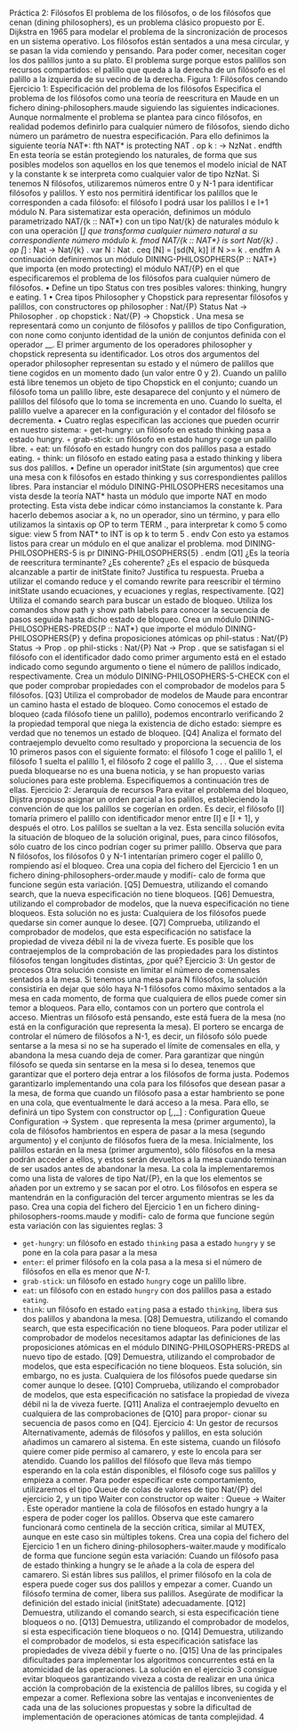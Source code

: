 Práctica 2: Filósofos
El problema de los filósofos, o de los filósofos que cenan (dining philosophers), es un problema clásico
propuesto por E. Dijkstra en 1965 para modelar el problema de la sincronización de procesos en un
sistema operativo. Los filósofos están sentados a una mesa circular, y se pasan la vida comiendo y
pensando. Para poder comer, necesitan coger los dos palillos junto a su plato. El problema surge porque
estos palillos son recursos compartidos: el palillo que queda a la derecha de un filósofo es el palillo a la
izquierda de su vecino de la derecha.
Figura 1: Filósofos cenando
Ejercicio 1: Especificación del problema de los filósofos
Especifica el problema de los filósofos como una teoría de reescritura en Maude en un fichero
dining-philosophers.maude siguiendo las siguientes indicaciones.
Aunque normalmente el problema se plantea para cinco filósofos, en realidad podemos definirlo
para cualquier número de filósofos, siendo dicho número un parámetro de nuestra especificación.
Para ello definimos la siguiente teoría NAT*:
fth NAT* is
protecting NAT .
op k : -> NzNat .
endfth
En esta teoría se están protegiendo los naturales, de forma que sus posibles modelos son aquellos
en los que tenemos el modelo inicial de NAT y la constante k se interpreta como cualquier valor
de tipo NzNat.
Si tenemos N filósofos, utilizaremos números entre 0 y N-1 para identificar filósofos y palillos.
Y esto nos permitirá identificar los palillos que le corresponden a cada filósofo: el filósofo I
podrá usar los palillos I e I+1 módulo N. Para sistematizar esta operación, definimos un módulo
parametrizado NAT/{k :: NAT*} con un tipo Nat/{k} de naturales módulo k con una operación
[_] que transforma cualquier número natural a su correspondiente número módulo k.
fmod NAT/{k :: NAT*} is
sort Nat/{k} .
op [_] : Nat -> Nat/{k} .
var N : Nat .
ceq [N] = [sd(N, k)] if N >= k .
endfm
A continuación definiremos un módulo DINING-PHILOSOPHERS{P :: NAT*} que importa (en
modo protecting) el módulo NAT/{P} en el que especificaremos el problema de los filósofos para
cualquier número de filósofos.
• Define un tipo Status con tres posibles valores: thinking, hungry e eating.
1
• Crea tipos Philosopher y Chopstick para representar filósofos y palillos, con constructores
op philosopher : Nat/{P} Status Nat -> Philosopher .
op chopstick : Nat/{P} -> Chopstick .
Una mesa se representará como un conjunto de filósofos y palillos de tipo Configuration,
con none como conjunto identidad de la unión de conjuntos definida con el operador __. El
primer argumento de los operadores philosopher y chopstick representa su identificador.
Los otros dos argumentos del operador philosopher representan su estado y el número de
palillos que tiene cogidos en un momento dado (un valor entre 0 y 2). Cuando un palillo
está libre tenemos un objeto de tipo Chopstick en el conjunto; cuando un filósofo toma un
palillo libre, este desaparece del conjunto y el número de palillos del filósofo que lo toma se
incrementa en uno. Cuando lo suelta, el palillo vuelve a aparecer en la configuración y el
contador del filósofo se decrementa.
• Cuatro reglas especifican las acciones que pueden ocurrir en nuestro sistema:
◦ get-hungry: un filósofo en estado thinking pasa a estado hungry.
◦ grab-stick: un filósofo en estado hungry coge un palillo libre.
◦ eat: un filósofo en estado hungry con dos palillos pasa a estado eating.
◦ think: un filósofo en estado eating pasa a estado thinking y libera sus dos palillos.
• Define un operador initState (sin argumentos) que cree una mesa con k filósofos en estado
thinking y sus correspondientes palillos libres.
Para instanciar el módulo DINING-PHILOSOPHERS necesitamos una vista desde la teoría NAT*
hasta un módulo que importe NAT en modo protecting. Esta vista debe indicar cómo instanciamos
la constante k. Para hacerlo debemos asociar a k, no un operador, sino un término, y para ello
utilizamos la sintaxis op OP to term TERM ., para interpretar k como 5 como sigue:
view 5 from NAT* to INT is
op k to term 5 .
endv
Con esto ya estamos listos para crear un módulo en el que analizar el problema.
mod DINING-PHILOSOPHERS-5 is
pr DINING-PHILOSOPHERS{5} .
endm
[Q1] ¿Es la teoría de reescritura terminante? ¿Es coherente? ¿Es el espacio de búsqueda alcanzable a
partir de initState finito? Justifica tu respuesta. Prueba a utilizar el comando reduce y el comando
rewrite para reescribir el término initState usando ecuaciones, y ecuaciones y reglas, respectivamente.
[Q2] Utiliza el comando search para buscar un estado de bloqueo. Utiliza los comandos show path y
show path labels para conocer la secuencia de pasos seguida hasta dicho estado de bloqueo.
Crea un módulo DINING-PHILOSOPHERS-PREDS{P :: NAT*} que importe el módulo
DINING-PHILOSOPHERS{P} y defina proposiciones atómicas
op phil-status : Nat/{P} Status -> Prop .
op phil-sticks : Nat/{P} Nat -> Prop .
que se satisfagan si el filósofo con el identificador dado como primer argumento está en el estado
indicado como segundo argumento o tiene el número de palillos indicado, respectivamente.
Crea un módulo DINING-PHILOSOPHERS-5-CHECK con el que poder comprobar propiedades con
el comprobador de modelos para 5 filósofos.
[Q3] Utiliza el comprobador de modelos de Maude para encontrar un camino hasta el estado de bloqueo.
Como conocemos el estado de bloqueo (cada filósofo tiene un palillo), podemos encontrarlo verificando
2
la propiedad temporal que niega la existencia de dicho estado: siempre es verdad que no tenemos un
estado de bloqueo.
[Q4] Analiza el formato del contraejemplo devuelto como resultado y proporciona la secuencia de los
10 primeros pasos con el siguiente formato: el filósofo 1 coge el palillo 1, el filósofo 1 suelta el palillo 1,
el filósofo 2 coge el palillo 3, . . .
Que el sistema pueda bloquearse no es una buena noticia, y se han propuesto varias soluciones para
este problema. Especifiquemos a continuación tres de ellas.
Ejercicio 2: Jerarquía de recursos
Para evitar el problema del bloqueo, Dijstra propuso asignar un orden parcial a los palillos, estableciendo
la convención de que los palillos se cogerían en orden. Es decir, el filósofo [I] tomaría primero el palillo
con identificador menor entre [I] e [I + 1], y después el otro. Los palillos se sueltan a la vez. Esta
sencilla solución evita la situación de bloqueo de la solución original, pues, para cinco filósofos, sólo
cuatro de los cinco podrían coger su primer palillo. Observa que para N filósofos, los filósofos 0 y N-1
intentarían primero coger el palillo 0, rompiendo así el bloqueo.
Crea una copia del fichero del Ejercicio 1 en un fichero dining-philosophers-order.maude y modifí-
calo de forma que funcione según esta variación.
[Q5] Demuestra, utilizando el comando search, que la nueva especificación no tiene bloqueos.
[Q6] Demuestra, utilizando el comprobador de modelos, que la nueva especificación no tiene bloqueos.
Esta solución no es justa: Cualquiera de los filósofos puede quedarse sin comer aunque lo desee.
[Q7] Comprueba, utilizando el comprobador de modelos, que esta especificación no satisface la propiedad
de viveza débil ni la de viveza fuerte. Es posible que los contraejemplos de la comprobación de las
propiedades para los distintos filósofos tengan longitudes distintas, ¿por qué?
Ejercicio 3: Un gestor de procesos
Otra solución consiste en limitar el número de comensales sentados a la mesa. Si tenemos una mesa
para N filósofos, la solución consistiría en dejar que sólo haya N-1 filósofos como máximo sentados a la
mesa en cada momento, de forma que cualquiera de ellos puede comer sin temor a bloqueos. Para ello,
contamos con un portero que controla el acceso. Mientras un filósofo está pensando, este está fuera de
la mesa (no está en la configuración que representa la mesa). El portero se encarga de controlar el
número de filósofos a N-1, es decir, un filósofo sólo puede sentarse a la mesa si no se ha superado el
límite de comensales en ella, y abandona la mesa cuando deja de comer. Para garantizar que ningún
filósofo se queda sin sentarse en la mesa si lo desea, tenemos que garantizar que el portero deja entrar
a los filósofos de forma justa. Podemos garantizarlo implementando una cola para los filósofos que
desean pasar a la mesa, de forma que cuando un filósofo pasa a estar hambriento se pone en una cola,
que eventualmente le dará acceso a la mesa.
Para ello, se definirá un tipo System con constructor
op [_,_,_] : Configuration Queue Configuration -> System .
que representa la mesa (primer argumento), la cola de filósofos hambrientos en espera de pasar a la
mesa (segundo argumento) y el conjunto de filósofos fuera de la mesa. Inicialmente, los palillos estarán
en la mesa (primer argumento), sólo filósofos en la mesa podrán acceder a ellos, y estos serán devueltos
a la mesa cuando terminan de ser usados antes de abandonar la mesa. La cola la implementaremos
como una lista de valores de tipo Nat/{P}, en la que los elementos se añaden por un extremo y se sacan
por el otro. Los filósofos en espera se mantendrán en la configuración del tercer argumento mientras se
les da paso.
Crea una copia del fichero del Ejercicio 1 en un fichero dining-philosophers-rooms.maude y modifí-
calo de forma que funcione según esta variación con las siguientes reglas:
3
- `get-hungry`: un filósofo en estado `thinking` pasa a estado `hungry` y se pone en la cola para pasar a la mesa
- `enter`: el primer filósofo en la cola pasa a la mesa si el número de filósofos en ella es menor que *N-1*.
- `grab-stick`: un filósofo en estado `hungry` coge un palillo libre.
- `eat`: un filósofo con en estado `hungry` con dos palillos pasa a estado `eating`.
- `think`: un filósofo en estado `eating` pasa a estado `thinking`, libera sus dos palillos y abandona la mesa.
[Q8] Demuestra, utilizando el comando search, que esta especificación no tiene bloqueos.
Para poder utilizar el comprobador de modelos necesitamos adaptar las definiciones de las proposiciones
atómicas en el módulo DINING-PHILOSOPHERS-PREDS al nuevo tipo de estado.
[Q9] Demuestra, utilizando el comprobador de modelos, que esta especificación no tiene bloqueos.
Esta solución, sin embargo, no es justa. Cualquiera de los filósofos puede quedarse sin comer aunque lo
desee.
[Q10] Comprueba, utilizando el comprobador de modelos, que esta especificación no satisface la
propiedad de viveza débil ni la de viveza fuerte.
[Q11] Analiza el contraejemplo devuelto en cualquiera de las comprobaciones de [Q10] para propor-
cionar su secuencia de pasos como en [Q4].
Ejercicio 4: Un gestor de recursos
Alternativamente, además de filósofos y palillos, en esta solución añadimos un camarero al sistema.
En este sistema, cuando un filósofo quiere comer pide permiso al camarero, y este lo encola para ser
atendido. Cuando los palillos del filósofo que lleva más tiempo esperando en la cola están disponibles, el
filósofo coge sus palillos y empieza a comer. Para poder especificar este comportamiento, utilizaremos
el tipo Queue de colas de valores de tipo Nat/{P} del ejercicio 2, y un tipo Waiter con constructor
op waiter : Queue -> Waiter .
Este operador mantiene la cola de filósofos en estado hungry a la espera de poder coger los palillos.
Observa que este camarero funcionará como centinela de la sección crítica, similar al MUTEX, aunque
en este caso sin múltiples tokens.
Crea una copia del fichero del Ejercicio 1 en un fichero dining-philosophers-waiter.maude y
modifícalo de forma que funcione según esta variación:
Cuando un filósofo pasa de estado thinking a hungry se le añade a la cola de espera del camarero.
Si están libres sus palillos, el primer filósofo en la cola de espera puede coger sus dos palillos y
empezar a comer.
Cuando un filósofo termina de comer, libera sus palillos.
Asegúrate de modificar la definición del estado inicial (initState) adecuadamente.
[Q12] Demuestra, utilizando el comando search, si esta especificación tiene bloqueos o no.
[Q13] Demuestra, utilizando el comprobador de modelos, si esta especificación tiene bloqueos o no.
[Q14] Demuestra, utilizando el comprobador de modelos, si esta especificación satisface las propiedades
de viveza débil y fuerte o no.
[Q15] Una de las principales dificultades para implementar los algoritmos concurrentes está en la
atomicidad de las operaciones. La solución en el ejercicio 3 consigue evitar bloqueos garantizando viveza
a costa de realizar en una única acción la comprobación de la existencia de palillos libres, su cogida
y el empezar a comer. Reflexiona sobre las ventajas e inconvenientes de cada una de las soluciones
propuestas y sobre la dificultad de implementación de operaciones atómicas de tanta complejidad.
4
